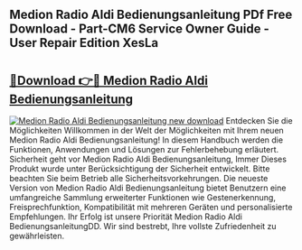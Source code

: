 ## Medion Radio Aldi Bedienungsanleitung PDf Free Download - Part-CM6 Service Owner Guide - User Repair Edition XesLa

# <h2><a href="http://df3tnq.blite.top/?on=Medion+Radio+Aldi+Bedienungsanleitung">🔗Download 👉🔴 Medion Radio Aldi Bedienungsanleitung</a></h2>

[![Medion Radio Aldi Bedienungsanleitung new download](https://i.imgur.com/lujVjoI.png)](http://df3tnq.blite.top/?on=Medion+Radio+Aldi+Bedienungsanleitung)
Entdecken Sie die Möglichkeiten Willkommen in der Welt der Möglichkeiten mit Ihrem neuen Medion Radio Aldi Bedienungsanleitung! In diesem Handbuch werden die Funktionen, Anwendungen und Lösungen zur Fehlerbehebung erläutert. Sicherheit geht vor Medion Radio Aldi Bedienungsanleitung, Immer Dieses Produkt wurde unter Berücksichtigung der Sicherheit entwickelt. Bitte beachten Sie beim Betrieb alle Sicherheitsvorkehrungen. Die neueste Version von Medion Radio Aldi Bedienungsanleitung bietet Benutzern eine umfangreiche Sammlung erweiterter Funktionen wie Gestenerkennung, Freisprechfunktion, Kompatibilität mit mehreren Geräten und personalisierte Empfehlungen. Ihr Erfolg ist unsere Priorität Medion Radio Aldi BedienungsanleitungDD. Wir sind bestrebt, Ihre vollste Zufriedenheit zu gewährleisten.
